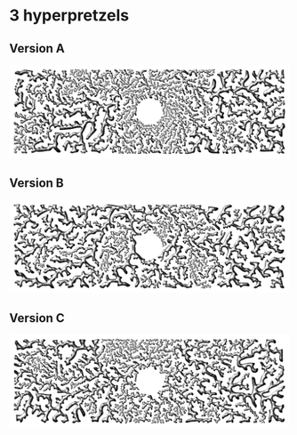 # 3 hyperpretzels

## Version A

![Version A](img/hyperpretzel3-2020-09-30-22-00-26-s.jpg)

## Version B

![Version B](img/hyperpretzel3-2020-10-01-14-02-46-s.jpg)

## Version C

![Version C](img/hyperpretzel3-2020-10-01-14-08-19-s.jpg)
